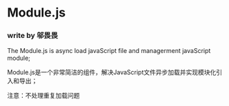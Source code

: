 # Module.js
### write by 邬畏畏

The Module.js is async load javaScript file and managerment javaScript module;

Module.js是一个非常简洁的组件，解决JavaScript文件异步加载并实现模块化引入和导出；

注意：不处理重复加载问题

